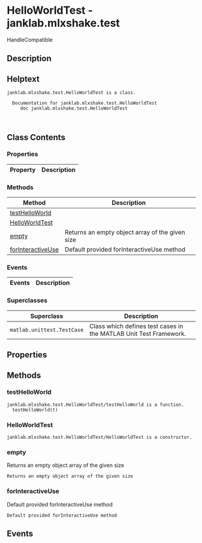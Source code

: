 # HelloWorldTest - janklab.mlxshake.test

HandleCompatible

## Description


## Helptext

```text
janklab.mlxshake.test.HelloWorldTest is a class.

  Documentation for janklab.mlxshake.test.HelloWorldTest
     doc janklab.mlxshake.test.HelloWorldTest



```

## Class Contents

### Properties

| Property | Description |
| -------- | ----------- |

### Methods

| Method | Description |
| -------- | ----------- |
| [testHelloWorld](#janklab.mlxshake.test.HelloWorldTest.testHelloWorld) |  |
| [HelloWorldTest](#janklab.mlxshake.test.HelloWorldTest.HelloWorldTest) |  |
| [empty](#janklab.mlxshake.test.HelloWorldTest.empty) | Returns an empty object array of the given size |
| [forInteractiveUse](#janklab.mlxshake.test.HelloWorldTest.forInteractiveUse) | Default provided forInteractiveUse method |

### Events

| Events | Description |
| -------- | ----------- |

### Superclasses

| Superclass | Description |
| -------- | ----------- |
| `matlab.unittest.TestCase` | Class which defines test cases in the MATLAB Unit Test Framework. |

## Properties


## Methods

<a name="janklab.mlxshake.test.HelloWorldTest.testHelloWorld"></a>
### testHelloWorld






```text
janklab.mlxshake.test.HelloWorldTest/testHelloWorld is a function.
  testHelloWorld(t)

```

<a name="janklab.mlxshake.test.HelloWorldTest.HelloWorldTest"></a>
### HelloWorldTest






```text
janklab.mlxshake.test.HelloWorldTest/HelloWorldTest is a constructor.

```

<a name="janklab.mlxshake.test.HelloWorldTest.empty"></a>
### empty


Returns an empty object array of the given size



```text
Returns an empty object array of the given size
```

<a name="janklab.mlxshake.test.HelloWorldTest.forInteractiveUse"></a>
### forInteractiveUse


Default provided forInteractiveUse method



```text
Default provided forInteractiveUse method
```


## Events


